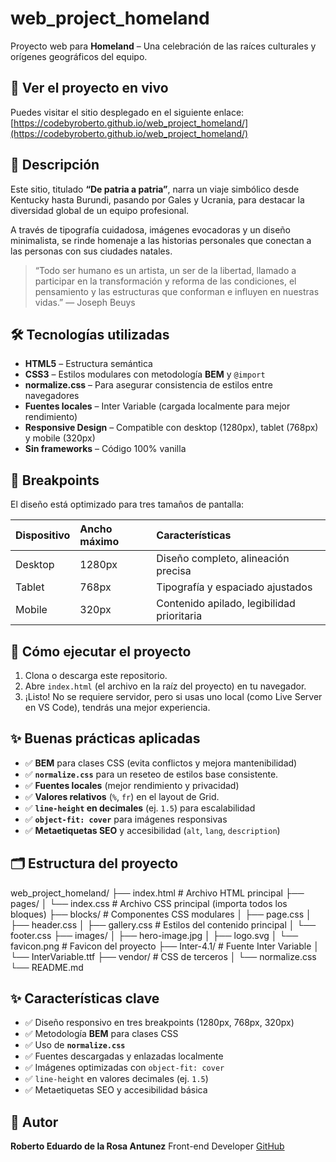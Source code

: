 # web_project_homeland

Proyecto web para **Homeland** – Una celebración de las raíces culturales y orígenes geográficos del equipo.

## 🚀 Ver el proyecto en vivo

Puedes visitar el sitio desplegado en el siguiente enlace:
[https://codebyroberto.github.io/web_project_homeland/](https://codebyroberto.github.io/web_project_homeland/)

## 📌 Descripción

Este sitio, titulado **“De patria a patria”**, narra un viaje simbólico desde Kentucky hasta Burundi, pasando por Gales y Ucrania, para destacar la diversidad global de un equipo profesional.

A través de tipografía cuidadosa, imágenes evocadoras y un diseño minimalista, se rinde homenaje a las historias personales que conectan a las personas con sus ciudades natales.

> “Todo ser humano es un artista, un ser de la libertad, llamado a participar en la transformación y reforma de las condiciones, el pensamiento y las estructuras que conforman e influyen en nuestras vidas.”
> — Joseph Beuys

## 🛠 Tecnologías utilizadas

- **HTML5** – Estructura semántica
- **CSS3** – Estilos modulares con metodología **BEM** y `@import`
- **normalize.css** – Para asegurar consistencia de estilos entre navegadores
- **Fuentes locales** – Inter Variable (cargada localmente para mejor rendimiento)
- **Responsive Design** – Compatible con desktop (1280px), tablet (768px) y mobile (320px)
- **Sin frameworks** – Código 100% vanilla

## 📏 Breakpoints

El diseño está optimizado para tres tamaños de pantalla:

| Dispositivo | Ancho máximo | Características                            |
| :---------- | :----------- | :----------------------------------------- |
| Desktop     | 1280px       | Diseño completo, alineación precisa        |
| Tablet      | 768px        | Tipografía y espaciado ajustados           |
| Mobile      | 320px        | Contenido apilado, legibilidad prioritaria |

## 🚀 Cómo ejecutar el proyecto

1.  Clona o descarga este repositorio.
2.  Abre `index.html` (el archivo en la raíz del proyecto) en tu navegador.
3.  ¡Listo! No se requiere servidor, pero si usas uno local (como Live Server en VS Code), tendrás una mejor experiencia.

## ✨ Buenas prácticas aplicadas

- ✅ **BEM** para clases CSS (evita conflictos y mejora mantenibilidad)
- ✅ **`normalize.css`** para un reseteo de estilos base consistente.
- ✅ **Fuentes locales** (mejor rendimiento y privacidad)
- ✅ **Valores relativos** (`%`, `fr`) en el layout de Grid.
- ✅ **`line-height` en decimales** (ej. `1.5`) para escalabilidad
- ✅ **`object-fit: cover`** para imágenes responsivas
- ✅ **Metaetiquetas SEO** y accesibilidad (`alt`, `lang`, `description`)

## 🗂 Estructura del proyecto

web_project_homeland/
├── index.html # Archivo HTML principal
├── pages/
│ └── index.css # Archivo CSS principal (importa todos los bloques)
├── blocks/ # Componentes CSS modulares
│ ├── page.css
│ ├── header.css
│ ├── gallery.css # Estilos del contenido principal
│ └── footer.css
├── images/
│ ├── hero-image.jpg
│ ├── logo.svg
│ └── favicon.png # Favicon del proyecto
├── Inter-4.1/ # Fuente Inter Variable
│ └── InterVariable.ttf
├── vendor/ # CSS de terceros
│ └── normalize.css
└── README.md

## ✨ Características clave

- ✅ Diseño responsivo en tres breakpoints (1280px, 768px, 320px)
- ✅ Metodología **BEM** para clases CSS
- ✅ Uso de **`normalize.css`**
- ✅ Fuentes descargadas y enlazadas localmente
- ✅ Imágenes optimizadas con `object-fit: cover`
- ✅ `line-height` en valores decimales (ej. `1.5`)
- ✅ Metaetiquetas SEO y accesibilidad básica

## 📝 Autor

**Roberto Eduardo de la Rosa Antunez**
Front-end Developer
[GitHub](https://github.com/codebyroberto)
